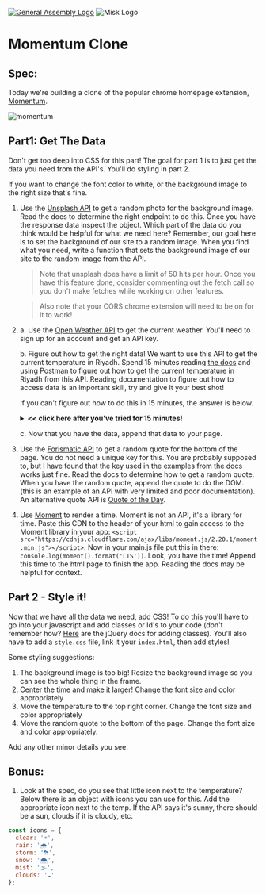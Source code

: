 [![General Assembly Logo](https://camo.githubusercontent.com/1a91b05b8f4d44b5bbfb83abac2b0996d8e26c92/687474703a2f2f692e696d6775722e636f6d2f6b6538555354712e706e67)](https://generalassemb.ly/education/web-development-immersive)
![Misk Logo](https://i.ibb.co/KmXhJbm/Webp-net-resizeimage-1.png)

# Momentum Clone

## Spec:

Today we're building a clone of the popular chrome homepage extension, [Momentum](https://chrome.google.com/webstore/detail/momentum/laookkfknpbbblfpciffpaejjkokdgca?hl=en).

![momentum](https://github.com/WDI-HoneyBadger/hw-w07d02-momentum-clone/blob/master/momentum_spec.png)

## Part1: Get The Data

Don't get too deep into CSS for this part! The goal for part 1 is to just get the data you need from the API's. You'll do styling in part 2.

If you want to change the font color to white, or the background image to the right size that's fine.

1. Use the [Unsplash API](https://unsplash.com/) to get a random photo for the background image. Read the docs to determine the right endpoint to do this. Once you have the response data inspect the object. Which part of the data do you think would be helpful for what we need here? Remember, our goal here is to set the background of our site to a random image. When you find what you need, write a function that sets the background image of our site to the random image from the API.

   > Note that unsplash does have a limit of 50 hits per hour. Once you have this feature done, consider commenting out the fetch call so you don't make fetches while working on other features.

   > Also note that your CORS chrome extension will need to be on for it to work!

2. a. Use the [Open Weather API](http://api.openweathermap.org) to get the current weather. You'll need to sign up for an account and get an API key.

   b. Figure out how to get the right data! We want to use this API to get the current temperature in Riyadh. Spend 15 minutes reading [the docs](https://openweathermap.org/current) and using Postman to figure out how to get the current temperature in Riyadh from this API. Reading documentation to figure out how to access data is an important skill, try and give it your best shot!

   If you can't figure out how to do this in 15 minutes, the answer is below.

   <details>
   <summary><strong><< click here after you've tried for 15 minutes!</strong></summary>

   This is the endpoint needed to get the data:


    > http://api.openweathermap.org/data/2.5/weather?q=Riyadh&units=metric&APPID=REPLACETHISWITHYOURID

    </details>

    c.  Now that you have the data, append that data to your page.

3. Use the [Forismatic API](https://forismatic.com/en/api/) to get a random quote for the bottom of the page. You do not need a unique key for this. You are probably supposed to, but I have found that the key used in the examples from the docs works just fine. Read the docs to determine how to get a random quote. When you have the random quote, append the quote to do the DOM. (this is an example of an API with very limited and poor documentation). An alternative quote API is [Quote of the Day](https://quotes.rest/qod).
4. Use [Moment](http://momentjs.com/) to render a time. Moment is not an API, it's a library for time. Paste this CDN to the header of your html to gain access to the Moment library in your app:
   `<script src="https://cdnjs.cloudflare.com/ajax/libs/moment.js/2.20.1/moment.min.js"></script>`.
   Now in your main.js file put this in there: `console.log(moment().format('LTS'))`. Look, you have the time! Append this time to the html page to finish the app. Reading the docs may be helpful for context.

## Part 2 - Style it!

Now that we have all the data we need, add CSS! To do this you'll have to go into your javascript and add classes or Id's to your code (don't remember how? [Here](https://api.jquery.com/addclass/) are the jQuery docs for adding classes). You'll also have to add a `style.css` file, link it your `index.html`, then add styles!

Some styling suggestions:

1.  The background image is too big! Resize the background image so you can see the whole thing in the frame.
2.  Center the time and make it larger! Change the font size and color appropriately
3.  Move the temperature to the top right corner. Change the font size and color appropriately
4.  Move the random quote to the bottom of the page. Change the font size and color appropriately.

Add any other minor details you see.

## Bonus:

1. Look at the spec, do you see that little icon next to the temperature? Below there is an object with icons you can use for this. Add the appropriate icon next to the temp. If the API says it's sunny, there should be a sun, clouds if it is cloudy, etc.

```js
const icons = {
  clear: '☀',
  rain: '️🌧',
  storm: '⛈',
  snow: '🌨',
  mist: '🌫',
  clouds: '☁'
};
```
